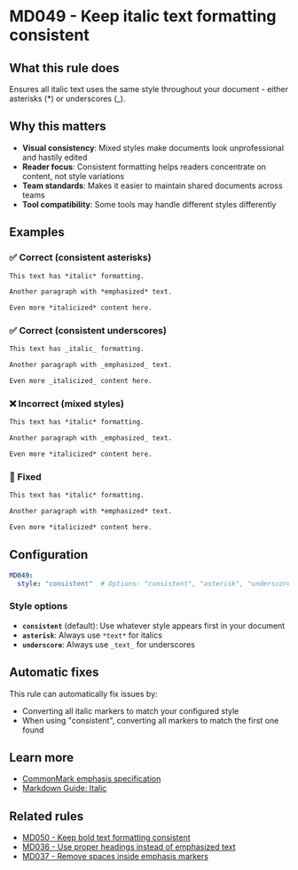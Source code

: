 # MD049 - Keep italic text formatting consistent

## What this rule does

Ensures all italic text uses the same style throughout your document - either asterisks (*) or underscores (_).

## Why this matters

- **Visual consistency**: Mixed styles make documents look unprofessional and hastily edited
- **Reader focus**: Consistent formatting helps readers concentrate on content, not style variations
- **Team standards**: Makes it easier to maintain shared documents across teams
- **Tool compatibility**: Some tools may handle different styles differently

## Examples

<!-- rumdl-disable MD049 -->

### ✅ Correct (consistent asterisks)

```markdown
This text has *italic* formatting.

Another paragraph with *emphasized* text.

Even more *italicized* content here.
```

### ✅ Correct (consistent underscores)

```markdown
This text has _italic_ formatting.

Another paragraph with _emphasized_ text.

Even more _italicized_ content here.
```

### ❌ Incorrect (mixed styles)

```markdown
This text has *italic* formatting.

Another paragraph with _emphasized_ text.

Even more *italicized* content here.
```

### 🔧 Fixed

```markdown
This text has *italic* formatting.

Another paragraph with *emphasized* text.

Even more *italicized* content here.
```

<!-- rumdl-enable MD049 -->

## Configuration

```yaml
MD049:
  style: "consistent"  # Options: "consistent", "asterisk", "underscore"
```

### Style options

- **`consistent`** (default): Use whatever style appears first in your document
- **`asterisk`**: Always use `*text*` for italics
- **`underscore`**: Always use `_text_` for underscores

## Automatic fixes

This rule can automatically fix issues by:

- Converting all italic markers to match your configured style
- When using "consistent", converting all markers to match the first one found

## Learn more

- [CommonMark emphasis specification](https://spec.commonmark.org/0.31.2/#emphasis-and-strong-emphasis)
- [Markdown Guide: Italic](https://www.markdownguide.org/basic-syntax/#italic)

## Related rules

- [MD050 - Keep bold text formatting consistent](md050.md)
- [MD036 - Use proper headings instead of emphasized text](md036.md)
- [MD037 - Remove spaces inside emphasis markers](md037.md)
